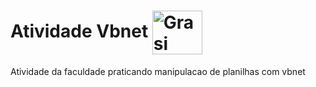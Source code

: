 # Atividade Vbnet <img align="center" alt="Grasi" height="70" width="80" src="https://media.giphy.com/media/jsNIKFrb6wZzKOXerG/giphy.gif">

Atividade da faculdade praticando manipulacao de planilhas com vbnet


